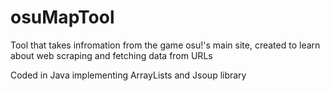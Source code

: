 # osuMapTool

Tool that takes infromation from the game osu!'s main site, created to learn about web scraping and fetching data from URLs

Coded in Java implementing ArrayLists and Jsoup library
